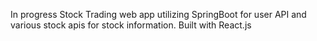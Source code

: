 In progress Stock Trading web app utilizing SpringBoot for user API and various stock apis for stock information. Built with React.js
